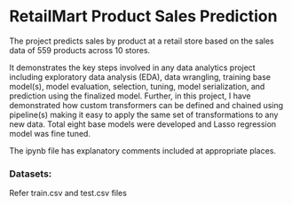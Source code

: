
# RetailMart Product Sales Prediction

The project predicts sales by product at a retail store based on the sales data of 559 products across 10 stores.

It demonstrates the key steps involved in any data analytics project including exploratory data analysis (EDA), data wrangling, training base model(s), model evaluation, selection, tuning, model serialization, and prediction using the finalized model. Further, in this project, I have demonstrated how custom transformers can be defined and chained using pipeline(s) making it easy to apply the same set of transformations to any new data. Total eight base models were developed and Lasso regression model was fine tuned.

The ipynb file has explanatory comments included at appropriate places.

### Datasets:
Refer train.csv and test.csv files
